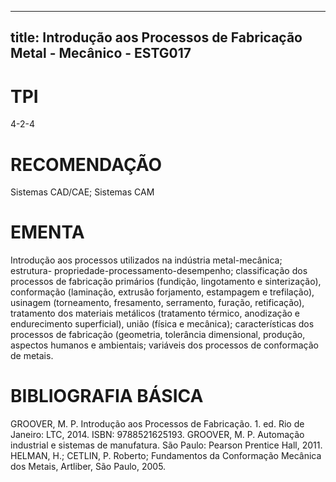 
---
title: Introdução aos Processos de Fabricação Metal - Mecânico - ESTG017 
---

# TPI

4-2-4

# RECOMENDAÇÃO

Sistemas CAD/CAE; Sistemas CAM

# EMENTA

Introdução aos processos utilizados na indústria metal-mecânica; estrutura- propriedade-processamento-desempenho; classificação dos processos de fabricação primários (fundição, lingotamento e sinterização), conformação (laminação, extrusão forjamento, estampagem e trefilação), usinagem (torneamento, fresamento, serramento, furação, retificação), tratamento dos materiais metálicos (tratamento térmico, anodização e endurecimento superficial), união (física e mecânica); características dos processos de fabricação (geometria, tolerância dimensional, produção, aspectos humanos e ambientais; variáveis dos processos de conformação de metais.

# BIBLIOGRAFIA BÁSICA

GROOVER, M. P. Introdução aos Processos de Fabricação. 1. ed. Rio de Janeiro: LTC, 2014. ISBN: 9788521625193.
GROOVER, M. P. Automação industrial e sistemas de manufatura. São Paulo: Pearson Prentice Hall, 2011.
HELMAN, H.; CETLIN, P. Roberto; Fundamentos da Conformação Mecânica dos Metais, Artliber, São Paulo, 2005.
        